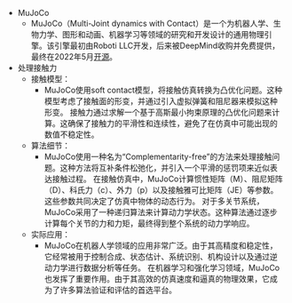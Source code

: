 - MuJoCo
	- MuJoCo（Multi-Joint dynamics with Contact）是一个为机器人学、生物力学、图形和动画、机器学习等领域的研究和开发设计的通用物理引擎。该引擎最初由Roboti LLC开发，后来被DeepMind收购并免费提供，最终在2022年5月[开源](https://github.com/google-deepmind/mujoco/tree/main)。
- 处理接触力
	- 接触模型：
		- MuJoCo使用soft contact模型，将接触仿真转换为凸优化问题。这种模型考虑了接触面的形变，并通过引入虚拟弹簧和阻尼器来模拟这种形变。
		  接触力通过求解一个基于高斯最小拘束原理的凸优化问题来计算。这确保了接触力的平滑性和连续性，避免了在仿真中可能出现的数值不稳定性。
	- 算法细节：
		- MuJoCo使用一种名为“Complementarity-free”的方法来处理接触问题。这种方法将互补条件松弛化，并引入一个平滑的惩罚项来近似表达接触过程。
		  在接触仿真中，MuJoCo计算惯性矩阵（M）、阻尼矩阵（D）、科氏力（c）、外力（p）以及接触雅可比矩阵（JE）等参数。这些参数共同决定了仿真中物体的动态行为。
		  对于多关节系统，MuJoCo采用了一种递归算法来计算动力学状态。这种算法通过逐步计算每个关节的力和力矩，最终得到整个系统的动力学响应。
	- 实际应用：
		- MuJoCo在机器人学领域的应用非常广泛。由于其高精度和稳定性，它经常被用于控制合成、状态估计、系统识别、机构设计以及通过逆动力学进行数据分析等任务。
		  在机器学习和强化学习领域，MuJoCo也发挥了重要作用。由于其高效的仿真速度和逼真的物理效果，它成为了许多算法验证和评估的首选平台。